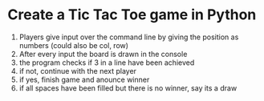 # Create a Tic Tac Toe game in Python


1. Players give input over the command line by giving the position as numbers (could also be col, row)
2. After every input the board is drawn in the console
3. the program checks if 3 in a line have been achieved
4. if not, continue with the next player
5. if yes, finish game and anounce winner
6. if all spaces have been filled but there is no winner, say its a draw 